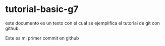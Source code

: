 # tutorial-basic-g7
este documento es un texto con el cual se ejemplifica el tutorial de git con github.

Este es mi primer commit en github

